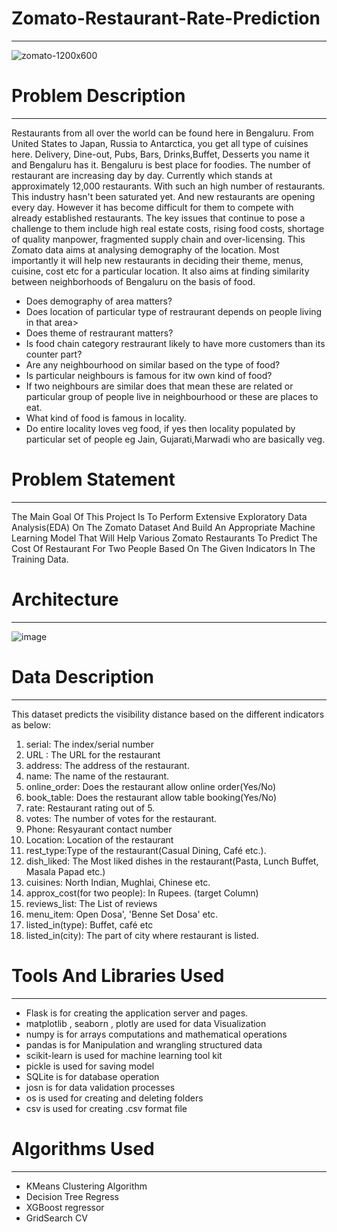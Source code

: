 # Zomato-Restaurant-Rate-Prediction
------------------------------------------------------------------------------------------------------

![zomato-1200x600](https://user-images.githubusercontent.com/76476273/128660287-c9bc546d-21bf-426f-af25-df6889ba6052.jpg)


# Problem Description 
--------------------------------------------------------------------------------------------------------
Restaurants from all over the world can be found here in Bengaluru. From United States to Japan, Russia to Antarctica, you get all type of cuisines here. Delivery, Dine-out, Pubs, Bars, Drinks,Buffet, Desserts you name it and Bengaluru has it. Bengaluru is best place for foodies. The number of restaurant are increasing day by day. Currently which stands at approximately 12,000 restaurants. With such an high number of restaurants. This industry hasn't been saturated yet. And new restaurants are opening every day. However it has become difficult for them to compete with already established restaurants. The key issues that continue to pose a challenge to them include high real estate costs, rising food costs, shortage of quality manpower, fragmented supply chain and over-licensing. This Zomato data aims at analysing demography of the location. Most importantly it will help new restaurants in deciding their theme, menus, cuisine, cost etc for a particular location. It also aims at finding similarity between neighborhoods of Bengaluru on the basis of food.

* Does demography of area matters?
* Does location of particular type of restraurant depends on people living in that area>
* Does theme of restraurant matters?
* Is food chain category restraurant likely to have more customers than its counter part?
* Are any neighbourhood on similar based on the type of food?
* Is particular neighbours is famous for itw own kind of food?
* If two neighbours are similar does that mean these are related or particular group of people live in neighbourhood or these are places to eat.
* What kind of food is famous in locality.
* Do entire locality loves veg food, if yes then locality populated by particular set of people eg Jain, Gujarati,Marwadi who are basically veg.

# Problem Statement 
--------------------------------------------------------------------------------------------------------------------
The Main Goal Of This Project Is To Perform Extensive Exploratory Data Analysis(EDA) On The Zomato Dataset And Build An Appropriate Machine Learning Model That Will Help Various Zomato Restaurants To Predict The Cost Of Restaurant For Two People Based On The Given Indicators In The Training Data.  

# Architecture 
-----------------------------------------------------------------------------------------------------------------------
![image](https://user-images.githubusercontent.com/76476273/128660428-15952aaf-8958-484b-a243-b8f7345b8b17.png)


# Data Description
-----------------------------------------------------------------------------------------------------------------------
This dataset predicts the visibility distance based on the different indicators as below:

1.	serial: The index/serial number
2.	URL : The URL for the restaurant 
4.	address:  The address of the restaurant.
5.	name: The name of the restaurant.
6.	online_order: Does the restaurant allow online order(Yes/No)
7.	book_table: Does the restaurant allow table booking(Yes/No)
8.	rate: Restaurant rating out of 5.
9.	votes: The number of votes for the restaurant.
10.	Phone: Resyaurant contact number
11.	Location: Location of the restaurant
12.	rest_type:Type of the restaurant(Casual Dining, Café etc.).
13.	dish_liked: The Most liked dishes in the restaurant(Pasta, Lunch Buffet, Masala Papad etc.)
14.	cuisines: North Indian, Mughlai, Chinese etc.
15.	approx_cost(for two people): In Rupees. (target Column)
16.	reviews_list: The List of reviews
17.	menu_item: Open Dosa', 'Benne Set Dosa' etc.
18.	listed_in(type): Buffet, café etc
19.	listed_in(city): The part of city where restaurant is listed.

# Tools And Libraries Used 
----------------------------------------------------------------------------------------------------------------------------------------------------

* Flask is for creating the application server and pages.
* matplotlib , seaborn , plotly are used for data Visualization 
* numpy is for arrays computations and mathematical operations 
* pandas is for Manipulation and wrangling structured data
* scikit-learn is used for machine learning tool kit
* pickle is used for saving model
* SQLite is for database operation
* josn is for data validation processes
* os is used for creating  and deleting folders
* csv is used for creating .csv format file

# Algorithms Used
-----------------------------------------------------------------------------------------------------------------------------------

*  KMeans Clustering Algorithm
*  Decision Tree Regress
*  XGBoost regressor
*  GridSearch CV 
